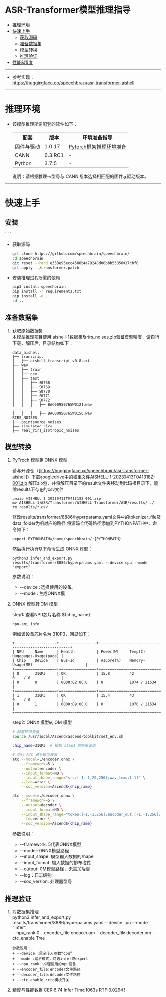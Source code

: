 # ASR-Transformer模型推理指导

- [推理环境](#推理环境)
- [快速上手](#快速上手)
    - [获取源码](#获取源码)
    - [准备数据集](#准备数据集)
    - [模型转换](#模型转换)
    - [推理验证](#推理验证)
- [性能&精度](#性能精度)

----
+ 参考实现：  
    https://huggingface.co/speechbrain/asr-transformer-aishell


    


----
# 推理环境

- 该模型推理所需配套的软件如下：

    | 配套      | 版本    | 环境准备指导 |
    | --------- | ------- | ---------- |
    | 固件与驱动 | 1.0.17  | [Pytorch框架推理环境准备](https://www.hiascend.com/document/detail/zh/ModelZoo/pytorchframework/pies) |
    | CANN      | 6.3.RC1 | -          |
    | Python    | 3.7.5   | -          |
    
    说明：请根据推理卡型号与 CANN 版本选择相匹配的固件与驱动版本。


----
# 快速上手

## 安装


    ```
- 获取源码
    ```bash
    git clone https://github.com/speechbrain/speechbrain/
    cd speechbrain
    git reset --hard e353e95ecc4580b4a79248d00bbb53850017cbf0
    git apply ../transformer.patch
  
    ```

- 安装推理过程所需的依赖
    ```bash
    pip3 install speechbrain
    pip install -r requirements.txt
    pip install -e .
    cd ..
    ```

## 准备数据集

1. 获取原始数据集  
    本模型推理项目使用 aishell-1数据集及rirs_noises.zip验证模型精度，请自行下载，解压后，目录结构如下：
    ```
    data_aishell
    ├── transcript
    │   ├── aishell_transcript_v0.8.txt
    ├── wav
    │   ├── train
    │   ├── dev
    │   ├── test
    │   │   ├── S0768
    │   │   ├── S0769
    │   │   ├── S0770
    │   │   ├── S0771
    │   │   ├── S0772
    │   │   │   ├── BAC009S0765W0121.wav
    ....
    │   │   │   ├── BAC009S0765W0156.wav
    RIRS_NOISES
    ├── pointsource_noises
    ├── simulated_rirs
    ├── real_rirs_isotropic_noises
    ```




## 模型转换

1. PyTroch 模型转 ONNX 模型  

    请与开源仓（[https://huggingface.co/speechbrain/asr-transformer-aishell]）下载googledrive中的权重文件AISHELL-1-20230413T041318Z-001.zip
    解压zip包，并将解压目录下的result文件夹移动到代码根目录下，删除results下存在的csv文件
    ```
    unzip AISHELL-1-20230413T041318Z-001.zip
    mv AISHELL-1/ASR/Transformer/AISHELL-Transformer/ASR/results/ ./
    rm results/*.csv 
    ```

    修改results/transformer/8886/hyperparams.yaml文件中的tokenizer_file及data_folder为相对应的路径
    将源码仓代码路径添加到PYTHONPATH中，命令如下：
    ```
    export PYTHONPATH=/home/speechbrain/:{PYTHONPATH}
    ```

    然后执行执行以下命令生成 ONNX 模型：
    ```
    python3 infer_and_export.py results/transformer/8886/hyperparams.yaml --device cpu --mode "export" 
    ```
    参数说明：
     + --device : 选择使用的设备。
     + --mode : 生成ONNX模

2. ONNX 模型转 OM 模型  

    step1: 查看NPU芯片名称 \${chip_name}
    ```bash
    npu-smi info
    ```
    例如该设备芯片名为 310P3，回显如下：
    ```
    +-------------------+-----------------+------------------------------------------------------+
    | NPU     Name      | Health          | Power(W)     Temp(C)           Hugepages-Usage(page) |
    | Chip    Device    | Bus-Id          | AICore(%)    Memory-Usage(MB)                        |
    +===================+=================+======================================================+
    | 0       310P3     | OK              | 15.8         42                0    / 0              |
    | 0       0         | 0000:82:00.0    | 0            1074 / 21534                            |
    +===================+=================+======================================================+
    | 1       310P3     | OK              | 15.4         43                0    / 0              |
    | 0       1         | 0000:89:00.0    | 0            1070 / 21534                            |
    +===================+=================+======================================================+
    ```

    step2: ONNX 模型转 OM 模型
    ```bash
    # 配置环境变量
    source /usr/local/Ascend/ascend-toolkit/set_env.sh
    
    chip_name=310P3  # 根据 step1 的结果设值
 
    # 执行 ATC 进行模型转换
    atc --model=./encoder.onnx \
        --framework=5 \
        --output=encoder \
        --input_format=ND \
        --input_shape_range="src:[-1,-1,20,256];wav_lens:[-1]" \
        --log=error \
        --soc_version=Ascend${chip_name}

    atc --model=./decoder.onnx \
        --framework=5 \
        --output=decoder \
        --input_format=ND \
        --input_shape_range="token:[-1,-1,256];encoder_out:[-1,-1,256];decoder_mask:[-1,-1]" \
        --log=error \
        --soc_version=Ascend${chip_name}
    ```

   参数说明：
    + --framework: 5代表ONNX模型
    + --model: ONNX模型路径
    + --input_shape: 模型输入数据的shape
    + --input_format: 输入数据的排布格式
    + --output: OM模型路径，无需加后缀
    + --log：日志级别
    + --soc_version: 处理器型号



## 推理验证

1. 对数据集推理  
    python3 infer_and_export.py results/transformer/8886/hyperparams.yaml --device cpu --mode "infer" \
--npu_rank 0 --encoder_file encoder.om --decoder_file decoder.om --ctc_enable True
    ```
    参数说明：
    + --device :固定传入参数“cpu”
    + --mode :运行模式，可选infer或export
    + --npu_rank :推理使用的npu设备
    + --encoder_file:encoder文件路径
    + --decoder_file:decoder文件路径
    + --ctc_enable :ctc模块开关

2. 精度与性能数据
    CER:6.74
    Infer Time:1063s
    RTF:0.02943